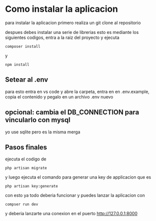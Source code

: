 # Como instalar la aplicacion 

para instalar la aplicacion primero realiza un git clone al repositorio

despues debes instalar una serie de librerias esto es mediante los siguientes codigos, entra a la raiz del proyecto y ejecuta 

```
composer install

```

y

```
npm install

```

## Setear al .env

para esto entra en vs code y abre la carpeta, entra en en .env.example, copia el contenido y pegalo en un archivo .env nuevo

## opcional: cambia el DB_CONNECTION para vincularlo con mysql

yo use sqlite pero es la misma merga 

## Pasos finales

ejecuta el codigo de

```
php artisan migrate

```

y luego ejecuta el comando para generar una key de applicacion que es

```
php artisan key:generate

```

con esto ya todo deberia funcionar y puedes lanzar la aplicacion con 

```
compser run dev

```

y deberia lanzarte una conexion en el puerto http://127.0.0.1:8000

